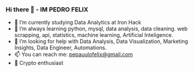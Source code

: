 ### Hi there 👋 - IM PEDRO FELIX


- 🔭 I’m currently studying Data Analytics at Iron Hack </n></n>
- 🌱 I’m always learning python, mysql, data analysis, data cleaning. web scrapping, api, statistics, machine learning, Artificial Inteligence.</n></n>
- 🤔 I’m looking for help with Data Analysis, Data Visualization, Marketing Insights, Data Engineer, Automations.</n></n>
- 📫 You can reach me: pepauulofelix@gmail.com </n></n>
- 👯 Crypto enthusiast</n></n>
</n>
